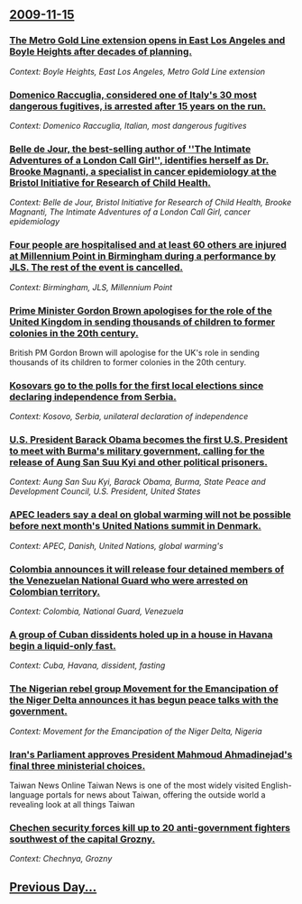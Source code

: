 ## [2009-11-15](/news/2009/11/15/index.md)

### [ The Metro Gold Line extension opens in East Los Angeles and Boyle Heights after decades of planning. ](/news/2009/11/15/the-metro-gold-line-extension-opens-in-east-los-angeles-and-boyle-heights-after-decades-of-planning.md)
_Context: Boyle Heights, East Los Angeles, Metro Gold Line extension_

### [ Domenico Raccuglia, considered one of Italy's 30 most dangerous fugitives, is arrested after 15 years on the run. ](/news/2009/11/15/domenico-raccuglia-considered-one-of-italy-s-30-most-dangerous-fugitives-is-arrested-after-15-years-on-the-run.md)
_Context: Domenico Raccuglia, Italian, most dangerous fugitives_

### [ Belle de Jour, the best-selling author of ''The Intimate Adventures of a London Call Girl'', identifies herself as Dr. Brooke Magnanti, a specialist in cancer epidemiology at the Bristol Initiative for Research of Child Health. ](/news/2009/11/15/belle-de-jour-the-best-selling-author-of-the-intimate-adventures-of-a-london-call-girl-identifies-herself-as-dr-brooke-magnanti-a-s.md)
_Context: Belle de Jour, Bristol Initiative for Research of Child Health, Brooke Magnanti, The Intimate Adventures of a London Call Girl, cancer epidemiology_

### [ Four people are hospitalised and at least 60 others are injured at Millennium Point in Birmingham during a performance by JLS. The rest of the event is cancelled. ](/news/2009/11/15/four-people-are-hospitalised-and-at-least-60-others-are-injured-at-millennium-point-in-birmingham-during-a-performance-by-jls-the-rest-of.md)
_Context: Birmingham, JLS, Millennium Point_

### [ Prime Minister Gordon Brown apologises for the role of the United Kingdom in sending thousands of children to former colonies in the 20th century. ](/news/2009/11/15/prime-minister-gordon-brown-apologises-for-the-role-of-the-united-kingdom-in-sending-thousands-of-children-to-former-colonies-in-the-20th-c.md)
British PM Gordon Brown will apologise for the UK&#39;s role in sending thousands of its children to former colonies in the 20th century.

### [ Kosovars go to the polls for the first local elections since declaring independence from Serbia. ](/news/2009/11/15/kosovars-go-to-the-polls-for-the-first-local-elections-since-declaring-independence-from-serbia.md)
_Context: Kosovo, Serbia, unilateral declaration of independence_

### [ U.S. President Barack Obama becomes the first U.S. President to meet with Burma's military government, calling for the release of Aung San Suu Kyi and other political prisoners. ](/news/2009/11/15/u-s-president-barack-obama-becomes-the-first-u-s-president-to-meet-with-burma-s-military-government-calling-for-the-release-of-aung-san.md)
_Context: Aung San Suu Kyi, Barack Obama, Burma, State Peace and Development Council, U.S. President, United States_

### [ APEC leaders say a deal on global warming will not be possible before next month's United Nations summit in Denmark. ](/news/2009/11/15/apec-leaders-say-a-deal-on-global-warming-will-not-be-possible-before-next-month-s-united-nations-summit-in-denmark.md)
_Context: APEC, Danish, United Nations, global warming's_

### [ Colombia announces it will release four detained members of the Venezuelan National Guard who were arrested on Colombian territory. ](/news/2009/11/15/colombia-announces-it-will-release-four-detained-members-of-the-venezuelan-national-guard-who-were-arrested-on-colombian-territory.md)
_Context: Colombia, National Guard, Venezuela_

### [ A group of Cuban dissidents holed up in a house in Havana begin a liquid-only fast. ](/news/2009/11/15/a-group-of-cuban-dissidents-holed-up-in-a-house-in-havana-begin-a-liquid-only-fast.md)
_Context: Cuba, Havana, dissident, fasting_

### [ The Nigerian rebel group Movement for the Emancipation of the Niger Delta announces it has begun peace talks with the government. ](/news/2009/11/15/the-nigerian-rebel-group-movement-for-the-emancipation-of-the-niger-delta-announces-it-has-begun-peace-talks-with-the-government.md)
_Context: Movement for the Emancipation of the Niger Delta, Nigeria_

### [ Iran's Parliament approves President Mahmoud Ahmadinejad's final three ministerial choices. ](/news/2009/11/15/iran-s-parliament-approves-president-mahmoud-ahmadinejad-s-final-three-ministerial-choices.md)
Taiwan News Online Taiwan News is one of the most widely visited English-language portals for news about Taiwan, offering the outside world a revealing look at all things Taiwan

### [ Chechen security forces kill up to 20 anti-government fighters southwest of the capital Grozny. ](/news/2009/11/15/chechen-security-forces-kill-up-to-20-anti-government-fighters-southwest-of-the-capital-grozny.md)
_Context: Chechnya, Grozny_

## [Previous Day...](/news/2009/11/14/index.md)

